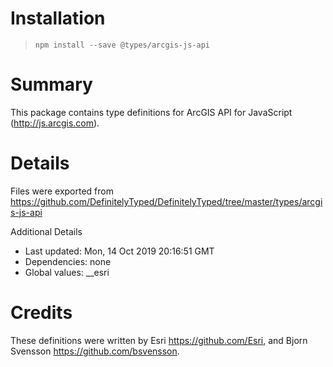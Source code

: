 # Installation
> `npm install --save @types/arcgis-js-api`

# Summary
This package contains type definitions for ArcGIS API for JavaScript (http://js.arcgis.com).

# Details
Files were exported from https://github.com/DefinitelyTyped/DefinitelyTyped/tree/master/types/arcgis-js-api

Additional Details
 * Last updated: Mon, 14 Oct 2019 20:16:51 GMT
 * Dependencies: none
 * Global values: __esri

# Credits
These definitions were written by Esri <https://github.com/Esri>, and Bjorn Svensson <https://github.com/bsvensson>.
